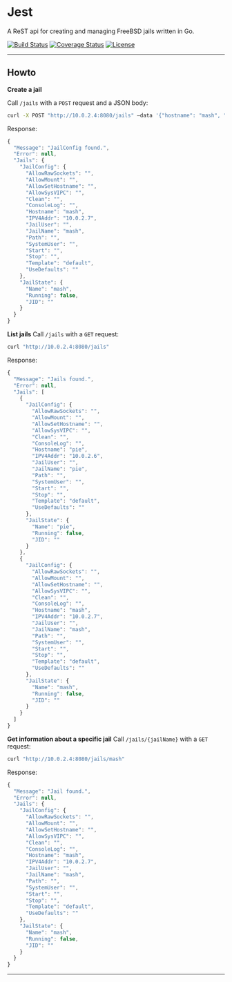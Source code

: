 # Jest
A ReST api for creating and managing FreeBSD jails written in Go.

[![Build Status](https://travis-ci.org/altsrc-io/Jest.svg?branch=master)](https://travis-ci.org/altsrc-io/Jest)
[![Coverage Status](https://coveralls.io/repos/github/altsrc-io/Jest/badge.svg?branch=master)](https://coveralls.io/github/altsrc-io/Jest?branch=master)
[![License](https://img.shields.io/badge/License-BSD%203--Clause-blue.svg)](https://opensource.org/licenses/BSD-3-Clause)

----------

## Howto ##
**Create a jail**

Call `/jails` with a `POST` request and a JSON body:
```bash
curl -X POST "http://10.0.2.4:8080/jails" –data '{"hostname": "mash", "IPV4Addr": "10.0.2.7", "jailName": "mash", "template": "default"}'
```
Response:
```javascript
{
  "Message": "JailConfig found.",
  "Error": null,
  "Jails": {
    "JailConfig": {
      "AllowRawSockets": "",
      "AllowMount": "",
      "AllowSetHostname": "",
      "AllowSysVIPC": "",
      "Clean": "",
      "ConsoleLog": "",
      "Hostname": "mash",
      "IPV4Addr": "10.0.2.7",
      "JailUser": "",
      "JailName": "mash",
      "Path": "",
      "SystemUser": "",
      "Start": "",
      "Stop": "",
      "Template": "default",
      "UseDefaults": ""
    },
    "JailState": {
      "Name": "mash",
      "Running": false,
      "JID": ""
    }
  }
}
```
**List jails**
Call `/jails` with a `GET` request:
```bash
curl "http://10.0.2.4:8080/jails"
```
Response:
```javascript
{
  "Message": "Jails found.",
  "Error": null,
  "Jails": [
    {
      "JailConfig": {
        "AllowRawSockets": "",
        "AllowMount": "",
        "AllowSetHostname": "",
        "AllowSysVIPC": "",
        "Clean": "",
        "ConsoleLog": "",
        "Hostname": "pie",
        "IPV4Addr": "10.0.2.6",
        "JailUser": "",
        "JailName": "pie",
        "Path": "",
        "SystemUser": "",
        "Start": "",
        "Stop": "",
        "Template": "default",
        "UseDefaults": ""
      },
      "JailState": {
        "Name": "pie",
        "Running": false,
        "JID": ""
      }
    },
    {
      "JailConfig": {
        "AllowRawSockets": "",
        "AllowMount": "",
        "AllowSetHostname": "",
        "AllowSysVIPC": "",
        "Clean": "",
        "ConsoleLog": "",
        "Hostname": "mash",
        "IPV4Addr": "10.0.2.7",
        "JailUser": "",
        "JailName": "mash",
        "Path": "",
        "SystemUser": "",
        "Start": "",
        "Stop": "",
        "Template": "default",
        "UseDefaults": ""
      },
      "JailState": {
        "Name": "mash",
        "Running": false,
        "JID": ""
      }
    }
  ]
}
```
**Get information about a specific jail**
Call `/jails/{jailName}` with a `GET` request:
```bash
curl "http://10.0.2.4:8080/jails/mash"
```
Response:
```javascript
{
  "Message": "Jail found.",
  "Error": null,
  "Jails": {
    "JailConfig": {
      "AllowRawSockets": "",
      "AllowMount": "",
      "AllowSetHostname": "",
      "AllowSysVIPC": "",
      "Clean": "",
      "ConsoleLog": "",
      "Hostname": "mash",
      "IPV4Addr": "10.0.2.7",
      "JailUser": "",
      "JailName": "mash",
      "Path": "",
      "SystemUser": "",
      "Start": "",
      "Stop": "",
      "Template": "default",
      "UseDefaults": ""
    },
    "JailState": {
      "Name": "mash",
      "Running": false,
      "JID": ""
    }
  }
}
```

----------
